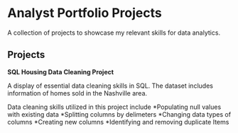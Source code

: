 # Analyst Portfolio Projects
A collection of projects to showcase my relevant skills for data analytics.

## Projects

**SQL Housing Data Cleaning Project**

A display of essential data cleaning skills in SQL.
The dataset includes information of homes sold in the Nashville area.

Data cleaning skills utilized in this project include
 *Populating null values with existing data
 *Splitting columns by delimeters
 *Changing data types of columns
 *Creating new columns
 *Identifying and removing duplicate Items
 
